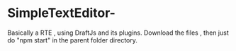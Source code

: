 # SimpleTextEditor-
Basically a RTE ,  using DraftJs and its plugins.
Download the files , then just do "npm start" in the parent folder directory.
